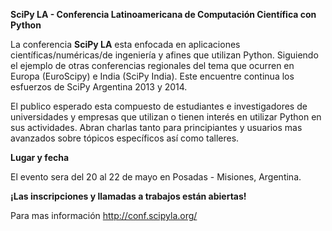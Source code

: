 **SciPy LA - Conferencia Latinoamericana de Computación Científica con Python**

La conferencia **SciPy LA** esta enfocada en aplicaciones
científicas/numéricas/de ingeniería y afines que utilizan Python. Siguiendo el
ejemplo de otras conferencias regionales del tema que ocurren en Europa
(EuroScipy) e India (SciPy India). Este encuentre continua los esfuerzos de
SciPy Argentina 2013 y 2014.

El publico esperado esta compuesto de estudiantes e investigadores de
universidades y empresas que utilizan o tienen interés en utilizar Python en
sus actividades. Abran charlas tanto para principiantes y usuarios mas
avanzados sobre tópicos específicos así como talleres.

**Lugar y fecha**

El evento sera del 20 al 22 de mayo en Posadas - Misiones, Argentina.

**¡Las inscripciones y llamadas a trabajos están abiertas!**

Para mas información http://conf.scipyla.org/
